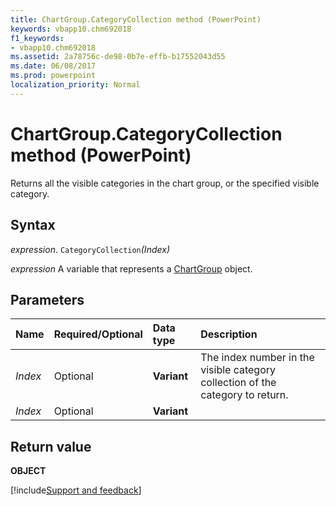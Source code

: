 ```yaml
---
title: ChartGroup.CategoryCollection method (PowerPoint)
keywords: vbapp10.chm692018
f1_keywords:
- vbapp10.chm692018
ms.assetid: 2a78756c-de98-0b7e-effb-b17552043d55
ms.date: 06/08/2017
ms.prod: powerpoint
localization_priority: Normal
---
```



# ChartGroup.CategoryCollection method (PowerPoint)

Returns all the visible categories in the chart group, or the specified visible category.


## Syntax

_expression_. `CategoryCollection`_(Index)_

_expression_ A variable that represents a [ChartGroup](./PowerPoint.ChartGroup.md) object.


## Parameters



|Name|Required/Optional|Data type|Description|
|:-----|:-----|:-----|:-----|
| _Index_|Optional|**Variant**|The index number in the visible category collection of the category to return.|
| _Index_|Optional|**Variant**||

## Return value

 **OBJECT**

[!include[Support and feedback](~/includes/feedback-boilerplate.md)]